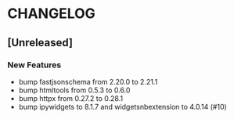 # CHANGELOG

## [Unreleased]

### New Features

- bump fastjsonschema from 2.20.0 to 2.21.1
- bump htmltools from 0.5.3 to 0.6.0
- bump httpx from 0.27.2 to 0.28.1
- bump ipywidgets to 8.1.7 and widgetsnbextension to 4.0.14 (#10)


